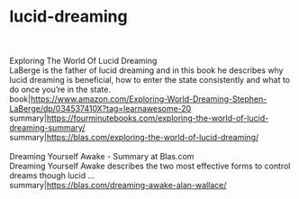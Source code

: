 # lucid-dreaming<br><br>

Exploring The World Of Lucid Dreaming<br>LaBerge is the father of lucid dreaming and in this book he describes why lucid dreaming is beneficial, how to enter the state consistently and what to do once you’re in the state.<br>book|https://www.amazon.com/Exploring-World-Dreaming-Stephen-LaBerge/dp/034537410X?tag=learnawesome-20<br>summary|https://fourminutebooks.com/exploring-the-world-of-lucid-dreaming-summary/<br>summary|https://blas.com/exploring-the-world-of-lucid-dreaming/<br><br>
Dreaming Yourself Awake - Summary at Blas.com<br>Dreaming Yourself Awake describes the two most effective forms to control dreams though lucid …<br>summary|https://blas.com/dreaming-awake-alan-wallace/<br><br>
